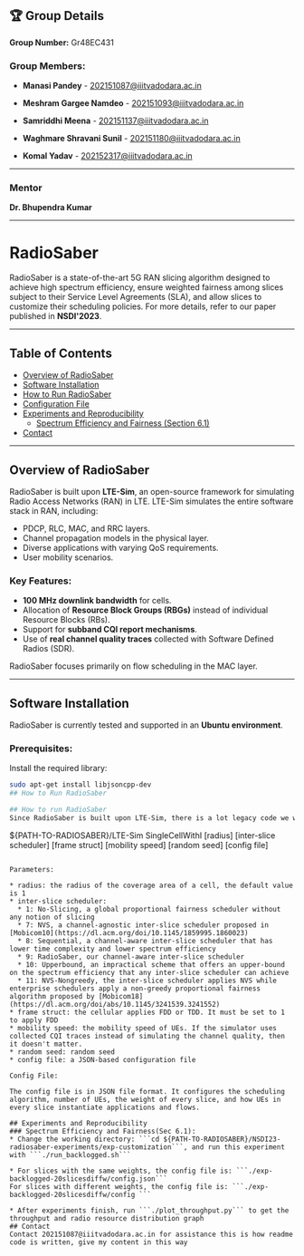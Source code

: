 ## 🏆 Group Details
**Group Number:** Gr48EC431

### Group Members:
- **Manasi Pandey**  - 202151087@iiitvadodara.ac.in  

- **Meshram Gargee Namdeo**  - 202151093@iiitvadodara.ac.in  

- **Samriddhi Meena**  - 202151137@iiitvadodara.ac.in  

- **Waghmare Shravani Sunil** - 202151180@iiitvadodara.ac.in  

- **Komal Yadav** - 202152317@iiitvadodara.ac.in  

---

### Mentor
**Dr. Bhupendra Kumar**

---
# RadioSaber  

RadioSaber is a state-of-the-art 5G RAN slicing algorithm designed to achieve high spectrum efficiency, ensure weighted fairness among slices subject to their Service Level Agreements (SLA), and allow slices to customize their scheduling policies. For more details, refer to our paper published in **NSDI'2023**.  

---

## Table of Contents  
- [Overview of RadioSaber](#overview-of-radiosaber)  
- [Software Installation](#software-installation)  
- [How to Run RadioSaber](#how-to-run-radiosaber)  
- [Configuration File](#configuration-file)  
- [Experiments and Reproducibility](#experiments-and-reproducibility)  
  - [Spectrum Efficiency and Fairness (Section 6.1)](#spectrum-efficiency-and-fairness-section-61)  
- [Contact](#contact)  

---

## Overview of RadioSaber  

RadioSaber is built upon **LTE-Sim**, an open-source framework for simulating Radio Access Networks (RAN) in LTE. LTE-Sim simulates the entire software stack in RAN, including:  

- PDCP, RLC, MAC, and RRC layers.  
- Channel propagation models in the physical layer.  
- Diverse applications with varying QoS requirements.  
- User mobility scenarios.  

### Key Features:  
- **100 MHz downlink bandwidth** for cells.  
- Allocation of **Resource Block Groups (RBGs)** instead of individual Resource Blocks (RBs).  
- Support for **subband CQI report mechanisms**.  
- Use of **real channel quality traces** collected with Software Defined Radios (SDR).  

RadioSaber focuses primarily on flow scheduling in the MAC layer.  

---

## Software Installation  

RadioSaber is currently tested and supported in an **Ubuntu environment**.  

### Prerequisites:  
Install the required library:  
```bash
sudo apt-get install libjsoncpp-dev
## How to Run RadioSaber  

## How to run RadioSaber
Since RadioSaber is built upon LTE-Sim, there is a lot legacy code we won't use. After you've built RadioSaber, run the following command to start an experiment:

```
${PATH-TO-RADIOSABER}/LTE-Sim SingleCellWithI [radius] [inter-slice scheduler] [frame struct] [mobility speed] [random seed] [config file]
```

Parameters:

* radius: the radius of the coverage area of a cell, the default value is 1
* inter-slice scheduler:
  * 1: No-Slicing, a global proportional fairness scheduler without any notion of slicing
  * 7: NVS, a channel-agnostic inter-slice scheduler proposed in [Mobicom10](https://dl.acm.org/doi/10.1145/1859995.1860023)
  * 8: Sequential, a channel-aware inter-slice scheduler that has lower time complexity and lower spectrum efficiency
  * 9: RadioSaber, our channel-aware inter-slice scheduler
  * 10: Upperbound, an impractical scheme that offers an upper-bound on the spectrum efficiency that any inter-slice scheduler can achieve
  * 11: NVS-Nongreedy, the inter-slice scheduler applies NVS while enterprise schedulers apply a non-greedy proportional fairness algorithm proposed by [Mobicom18](https://dl.acm.org/doi/abs/10.1145/3241539.3241552)
* frame struct: the cellular applies FDD or TDD. It must be set to 1 to apply FDD
* mobility speed: the mobility speed of UEs. If the simulator uses collected CQI traces instead of simulating the channel quality, then it doesn't matter.
* random seed: random seed
* config file: a JSON-based configuration file

Config File:

The config file is in JSON file format. It configures the scheduling algorithm, number of UEs, the weight of every slice, and how UEs in every slice instantiate applications and flows.

## Experiments and Reproducibility
### Spectrum Efficiency and Fairness(Sec 6.1):
* Change the working directory: ```cd ${PATH-TO-RADIOSABER}/NSDI23-radiosaber-experiments/exp-customization```, and run this experiment with ```./run_backlogged.sh```

* For slices with the same weights, the config file is: ```./exp-backlogged-20slicesdiffw/config.json```
For slices with different weights, the config file is: ```./exp-backlogged-20slicesdiffw/config ```

* After experiments finish, run ```./plot_throughput.py``` to get the throughput and radio resource distribution graph
## Contact
Contact 202151087@iiitvadodara.ac.in for assistance this is how readme code is written, give my content in this way
